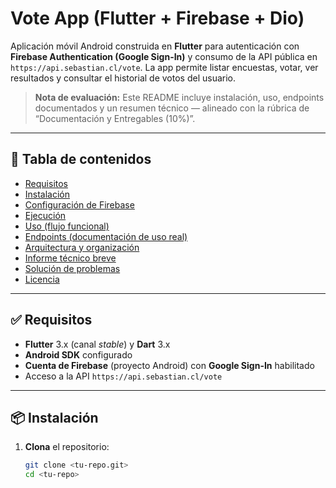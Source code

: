 # Vote App (Flutter + Firebase + Dio)

Aplicación móvil Android construida en **Flutter** para autenticación con **Firebase Authentication (Google Sign-In)** y consumo de la API pública en `https://api.sebastian.cl/vote`. La app permite listar encuestas, votar, ver resultados y consultar el historial de votos del usuario.

> **Nota de evaluación:** Este README incluye instalación, uso, endpoints documentados y un resumen técnico — alineado con la rúbrica de “Documentación y Entregables (10%)”.

---

## 🧭 Tabla de contenidos

- [Requisitos](#-requisitos)
- [Instalación](#-instalación)
- [Configuración de Firebase](#-configuración-de-firebase)
- [Ejecución](#-ejecución)
- [Uso (flujo funcional)](#-uso-flujo-funcional)
- [Endpoints (documentación de uso real)](#-endpoints-documentación-de-uso-real)
- [Arquitectura y organización](#-arquitectura-y-organización)
- [Informe técnico breve](#-informe-técnico-breve)
- [Solución de problemas](#-solución-de-problemas)
- [Licencia](#-licencia)

---

## ✅ Requisitos

- **Flutter** 3.x (canal *stable*) y **Dart** 3.x  
- **Android SDK** configurado
- **Cuenta de Firebase** (proyecto Android) con **Google Sign-In** habilitado
- Acceso a la API `https://api.sebastian.cl/vote`

---

## 📦 Instalación

1. **Clona** el repositorio:
   ```bash
   git clone <tu-repo.git>
   cd <tu-repo>

